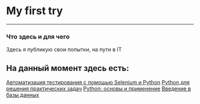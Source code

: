 # My first try
***

### Что здесь и для чего
Здесь я публикую свои попытки, на пути в IT


## На данный момент здесь есть:
[Автоматизация тестирования с помощью Selenium и Python](https://stepik.org/course/575)
[Python для решения практических задач](https://stepik.org/course/4519)
[Python: основы и применение](https://stepik.org/course/512)
[Введение в базы данных](https://stepik.org/course/1240)